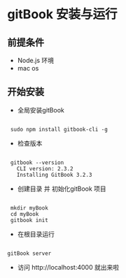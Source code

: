# gitBook 安装与运行

## 前提条件
  * Node.js 环境
  * mac os
## 开始安装
* 全局安装gitBook
<pre><code>
 sudo npm install gitbook-cli -g
</code></pre>
* 检查版本
<pre><code>
 gitbook --version
   CLI version: 2.3.2
   Installing GitBook 3.2.3    
</code></pre>
* 创建目录 并 初始化gitBook 项目
<pre><code>
 mkdir myBook
 cd myBook
 gitbook init
</code></pre>
* 在根目录运行
<pre><code>
gitBook server
</code></pre>
* 访问 http://localhost:4000  就出来啦
